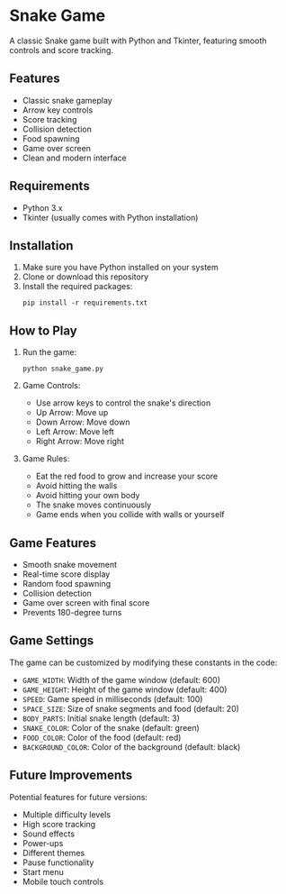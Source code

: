 # Snake Game

A classic Snake game built with Python and Tkinter, featuring smooth controls and score tracking.

## Features

- Classic snake gameplay
- Arrow key controls
- Score tracking
- Collision detection
- Food spawning
- Game over screen
- Clean and modern interface

## Requirements

- Python 3.x
- Tkinter (usually comes with Python installation)

## Installation

1. Make sure you have Python installed on your system
2. Clone or download this repository
3. Install the required packages:
   ```
   pip install -r requirements.txt
   ```

## How to Play

1. Run the game:
   ```
   python snake_game.py
   ```

2. Game Controls:
   - Use arrow keys to control the snake's direction
   - Up Arrow: Move up
   - Down Arrow: Move down
   - Left Arrow: Move left
   - Right Arrow: Move right

3. Game Rules:
   - Eat the red food to grow and increase your score
   - Avoid hitting the walls
   - Avoid hitting your own body
   - The snake moves continuously
   - Game ends when you collide with walls or yourself

## Game Features

- Smooth snake movement
- Real-time score display
- Random food spawning
- Collision detection
- Game over screen with final score
- Prevents 180-degree turns

## Game Settings

The game can be customized by modifying these constants in the code:
- `GAME_WIDTH`: Width of the game window (default: 600)
- `GAME_HEIGHT`: Height of the game window (default: 400)
- `SPEED`: Game speed in milliseconds (default: 100)
- `SPACE_SIZE`: Size of snake segments and food (default: 20)
- `BODY_PARTS`: Initial snake length (default: 3)
- `SNAKE_COLOR`: Color of the snake (default: green)
- `FOOD_COLOR`: Color of the food (default: red)
- `BACKGROUND_COLOR`: Color of the background (default: black)

## Future Improvements

Potential features for future versions:
- Multiple difficulty levels
- High score tracking
- Sound effects
- Power-ups
- Different themes
- Pause functionality
- Start menu
- Mobile touch controls 